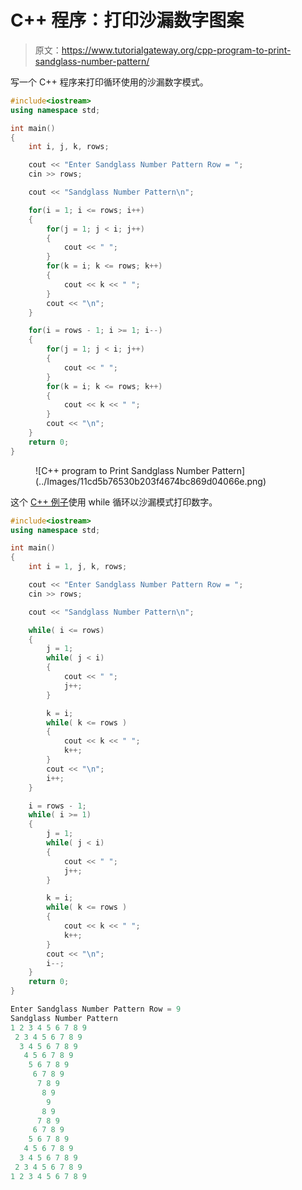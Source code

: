 # C++ 程序：打印沙漏数字图案

> 原文：<https://www.tutorialgateway.org/cpp-program-to-print-sandglass-number-pattern/>

写一个 C++ 程序来打印循环使用的沙漏数字模式。

```cpp
#include<iostream>
using namespace std;

int main()
{
	int i, j, k, rows;

    cout << "Enter Sandglass Number Pattern Row = ";
    cin >> rows;

    cout << "Sandglass Number Pattern\n"; 

    for(i = 1; i <= rows; i++)
    {
    	for(j = 1; j < i; j++)
		{
            cout << " ";
        }
        for(k = i; k <= rows; k++)
        {
            cout << k << " ";
        }
        cout << "\n";
    }	

    for(i = rows - 1; i >= 1; i--)
    {
    	for(j = 1; j < i; j++)
		{
            cout << " ";
        }
        for(k = i; k <= rows; k++)
        {
            cout << k << " ";
        }
        cout << "\n";
    }	
 	return 0;
}
```

<figure class="wp-block-image size-large">![C++ program to Print Sandglass Number Pattern](../Images/11cd5b76530b203f4674bc869d04066e.png)</figure>

这个 [C++ 例子](https://www.tutorialgateway.org/cpp-programs/)使用 while 循环以沙漏模式打印数字。

```cpp
#include<iostream>
using namespace std;

int main()
{
	int i = 1, j, k, rows;

    cout << "Enter Sandglass Number Pattern Row = ";
    cin >> rows;

    cout << "Sandglass Number Pattern\n"; 

    while( i <= rows)
    {
    	j = 1;
    	while( j < i)
		{
            cout << " ";
            j++;
        }

        k = i;
        while( k <= rows )
        {
            cout << k << " ";
            k++;
        }
        cout << "\n";
        i++;
    }	

    i = rows - 1;
    while( i >= 1)
    {
        j = 1;
    	while( j < i)
		{
            cout << " ";
            j++;
        }

        k = i;
        while( k <= rows )
        {
            cout << k << " ";
            k++;
        }
        cout << "\n";
        i--;
    }	
 	return 0;
}
```

```cpp
Enter Sandglass Number Pattern Row = 9
Sandglass Number Pattern
1 2 3 4 5 6 7 8 9 
 2 3 4 5 6 7 8 9 
  3 4 5 6 7 8 9 
   4 5 6 7 8 9 
    5 6 7 8 9 
     6 7 8 9 
      7 8 9 
       8 9 
        9 
       8 9 
      7 8 9 
     6 7 8 9 
    5 6 7 8 9 
   4 5 6 7 8 9 
  3 4 5 6 7 8 9 
 2 3 4 5 6 7 8 9 
1 2 3 4 5 6 7 8 9 
```